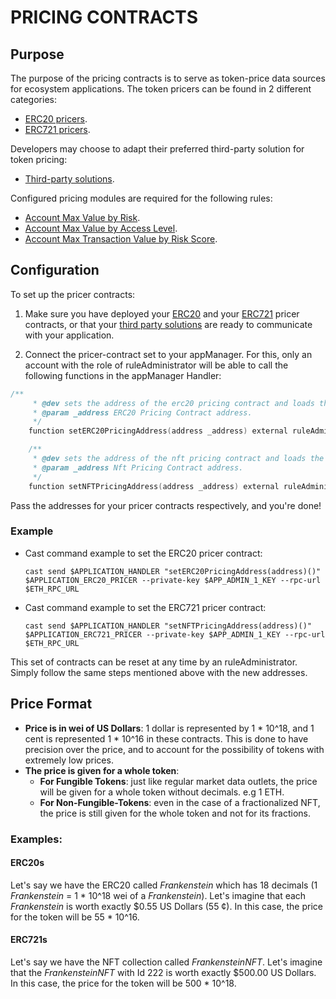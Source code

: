 # PRICING CONTRACTS

## Purpose

The purpose of the pricing contracts is to serve as token-price data sources for ecosystem applications. The token pricers can be found in 2 different categories:

- [ERC20 pricers](./ERC20-PRICING.md).
- [ERC721 pricers](./ERC721-PRICING.md).

Developers may choose to adapt their preferred third-party solution for token pricing:

- [Third-party solutions](./THIRD-PARTY-SOLUTIONS.md).

Configured pricing modules are required for the following rules:

- [Account Max Value by Risk](../rules/ACCOUNT-MAX-VALUE-BY-RISK-SCORE.md).
- [Account Max Value by Access Level](../rules/ACCOUNT-MAX-VALUE-BY-ACCESS-LEVEL.md).
- [Account Max Transaction Value by Risk Score](../rules/ACCOUNT-MAX-TX-VALUE-BY-RISK-SCORE.md).

## Configuration

To set up the pricer contracts:

1. Make sure you have deployed your [ERC20](./ERC20-PRICING.md) and your [ERC721](./ERC721-PRICING.md) pricer contracts, or that your [third party solutions](./THIRD-PARTY-SOLUTIONS.md) are ready to communicate with your application.

2. Connect the pricer-contract set to your appManager. For this, only an account with the role of ruleAdministrator will be able to call the following functions in the appManager Handler:

```c
/**
     * @dev sets the address of the erc20 pricing contract and loads the contract.
     * @param _address ERC20 Pricing Contract address.
     */
    function setERC20PricingAddress(address _address) external ruleAdministratorOnly(appManagerAddress);

    /**
     * @dev sets the address of the nft pricing contract and loads the contract.
     * @param _address Nft Pricing Contract address.
     */
    function setNFTPricingAddress(address _address) external ruleAdministratorOnly(appManagerAddress);
```

Pass the addresses for your pricer contracts respectively, and you're done!

### Example

- Cast command example to set the ERC20 pricer contract:

    ```
    cast send $APPLICATION_HANDLER "setERC20PricingAddress(address)()" $APPLICATION_ERC20_PRICER --private-key $APP_ADMIN_1_KEY --rpc-url $ETH_RPC_URL
    ```

- Cast command example to set the ERC721 pricer contract:

    ```
    cast send $APPLICATION_HANDLER "setNFTPricingAddress(address)()" $APPLICATION_ERC721_PRICER --private-key $APP_ADMIN_1_KEY --rpc-url $ETH_RPC_URL
    ```

This set of contracts can be reset at any time by an ruleAdministrator. Simply follow the same steps mentioned above with the new addresses.

## Price Format

- **Price is in wei of US Dollars**: 1 dollar is represented by 1 * 10^18, and 1 cent is represented 1 * 10^16 in these contracts. This is done to have precision over the price, and to account for the possibility of tokens with extremely low prices.
- **The price is given for a whole token**:
    - **For Fungible Tokens**: just like regular market data outlets, the price will be given for a whole token without decimals. e.g 1 ETH.
    - **For Non-Fungible-Tokens**: even in the case of a fractionalized NFT, the price is still given for the whole token and not for its fractions.

### Examples:

#### ERC20s

Let's say we have the ERC20 called *Frankenstein* which has 18 decimals (1 *Frankenstein* = 1 * 10^18 wei of a *Frankenstein*). Let's imagine that each *Frankenstein* is worth exactly $0.55 US Dollars (55 ¢). In this case, the price for the token will be 55 * 10^16.  

#### ERC721s

Let's say we have the NFT collection called *FrankensteinNFT*. Let's imagine that the *FrankensteinNFT* with Id 222 is worth exactly $500.00 US Dollars. In this case, the price for the token will be 500 * 10^18.  


